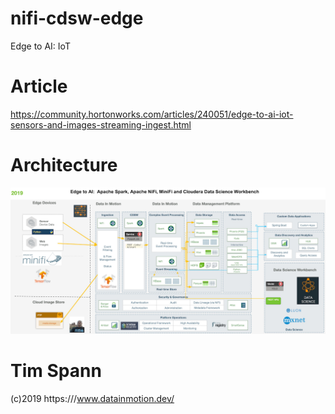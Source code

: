 # nifi-cdsw-edge
Edge to AI:   IoT 

# Article
https://community.hortonworks.com/articles/240051/edge-to-ai-iot-sensors-and-images-streaming-ingest.html


# Architecture
![Architecture](edgetoaiarch.png)


# Tim Spann 
(c)2019
https:///www.datainmotion.dev/
